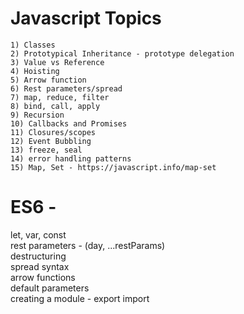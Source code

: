 # Javascript Topics

    1) Classes
    2) Prototypical Inheritance - prototype delegation
    3) Value vs Reference
    4) Hoisting
    5) Arrow function
    6) Rest parameters/spread
    7) map, reduce, filter
    8) bind, call, apply
    9) Recursion
    10) Callbacks and Promises
    11) Closures/scopes
    12) Event Bubbling
    13) freeze, seal
    14) error handling patterns
    15) Map, Set - https://javascript.info/map-set


# ES6 -

let, var, const <br>
rest parameters - (day, ...restParams) <br>
destructuring <br>
spread syntax <br>
arrow functions <br>
default parameters <br>
creating a module - export import <br>
